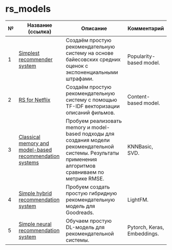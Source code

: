 # rs_models

|№|Название (ссылка)|Описание|Комментарий|
|-|-|-|-|
|1|[Simplest recommender system](https://github.com/khav-i/rs_models/blob/master/Simplest%20recommender%20system/README.md)|Создаём простую рекомендательную систему на основе байесовских средних оценок с экспоненциальными штрафами.|Popularity-based model.|
|2|[RS for Netflix](https://github.com/khav-i/rs_models/blob/master/Content-based%20recommendation%20system%20for%20Netflix/README.md)|Создаём простую рекомендательную систему с помощью TF-IDF векторизации описаний фильмов.|Content-based model.|
|3|[Classical memory and model-based recommendation systems](https://github.com/khav-i/rs_models/blob/master/Classical%20memory%20and%20model-based%20recommendation%20systems/README.md)|Пробуем реализовать memory и model-based подходы для создания модели рекомендательной системы. Результаты применения алгоритмов сравниваем по метрике RMSE.|KNNBasic, SVD.|
|4|[Simple hybrid recommendation system](https://github.com/khav-i/rs_models/blob/master/Simple%20hybrid%20recommendation%20system/README.md)|Пробуем создать простую гибридную рекомендательную модель для Goodreads.|LightFM.|
|5|[Simple neural recommendation system](https://github.com/khav-i/rs_models/blob/master/Simple%20neural%20recommendation%20system/README.md)|Обучаем простую DL-модель для рекомендательной системы.|Pytorch, Keras, Embeddings.|
